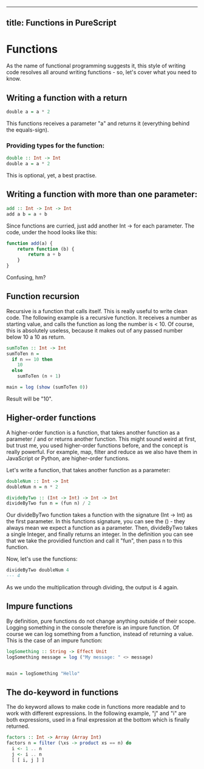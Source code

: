 ---
title: Functions in PureScript 
----

# Functions

As the name of functional programming suggests it, this style of writing code resolves all around writing functions - so, let's cover what you need to know. 

## Writing a function with a return

```haskell
double a = a * 2
```

This functions receives a parameter "a" and returns it (everything behind the equals-sign).

### Providing types for the function:

```haskell
double :: Int -> Int
double a = a * 2
```

This is optional, yet, a best practise.

## Writing a function with more than one parameter:

```haskell
add :: Int -> Int -> Int
add a b = a + b
```

Since functions are curried, just add another Int -> for each parameter.
The code, under the hood looks like this:

```javascript
function add(a) {
	return function (b) {
		return a + b
	}
}
```

Confusing, hm?

## Function recursion

Recursive is a function that calls itself. This is really useful to write clean code.
The following example is a recursive function. It receives a number as starting value,
and calls the function as long the number is < 10. Of course, this is absolutely useless, because it makes out of any passed number below 10 a 10 as return.

```haskell
sumToTen :: Int -> Int
sumToTen n =
  if n == 10 then
    10
  else
    sumToTen (n + 1)

main = log (show (sumToTen 0))
```

Result will be "10".


## Higher-order functions 

A higher-order function is a function, that takes another function as a parameter / and or returns another function. This might sound weird at first, but trust me, you used higher-order functions before, and the concept is really powerful. For example, map, filter and reduce as we also have them in JavaScript or Python, are higher-order functions. 

Let's write a function, that takes another function as a parameter: 

```haskell 
doubleNum :: Int -> Int 
doubleNum n = n * 2

divideByTwo :: (Int -> Int) -> Int -> Int 
divideByTwo fun n = (fun n) / 2 
```
Our divideByTwo function takes a function with the signature (Int -> Int) as the first parameter. In this functions signature, you can see the () - they always mean we expect a function as a parameter. Then, divideByTwo takes a single Integer, and finally returns an integer. 
In the definition you can see that we take the providied function and call it "fun", then pass n to this function. 

Now, let's use the functions: 

```haskell 
divideByTwo doubleNum 4 
--- 4
```

As we undo the multiplication through dividing, the output is 4 again. 

## Impure functions

By definition, pure functions do not change anything outside of their scope. Logging something in the
console therefore is an impure function.
Of course we can log something from a function, instead of returning a value.
This is the case of an impure function:

```haskell
logSomething :: String -> Effect Unit
logSomething message = log ("My message: " <> message)


main = logSomething "Hello"
```

## The do-keyword in functions

The do keyword allows to make code in functions more readable and to work with different expressions. In the following example, "j" and "i" are both expressions, used in a final expression at the bottom which is finally returned.

```haskell
factors :: Int -> Array (Array Int)
factors n = filter (\xs -> product xs == n) do
  i <- 1 .. n
  j <- i .. n
  [ [ i, j ] ]
```